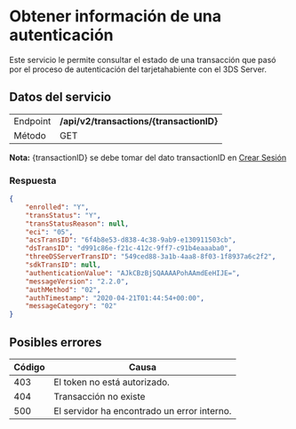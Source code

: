 # Obtener información de una autenticación

Este servicio le permite consultar el estado de una transacción que pasó por el proceso de autenticación del tarjetahabiente con el 3DS Server.

## Datos del servicio
|          |                                          |
|----------|------------------------------------------|
| Endpoint | **/api/v2/transactions/{transactionID}** |
| Método   | GET                                      |

**Nota:** {transactionID} se debe tomar del dato transactionID en [Crear Sesión](crear-session)

### Respuesta
```json
{
    "enrolled": "Y",
    "transStatus": "Y",
    "transStatusReason": null,
    "eci": "05",
    "acsTransID": "6f4b8e53-d838-4c38-9ab9-e130911503cb",
    "dsTransID": "d991c86e-f21c-412c-9ff7-c91b4eaaaba0",
    "threeDSServerTransID": "549ced88-3a1b-4aa8-8f03-1f8937a6c2f2",
    "sdkTransID": null,
    "authenticationValue": "AJkCBzBjSQAAAAPohAAmdEeHIJE=",
    "messageVersion": "2.2.0",
    "authMethod": "02",
    "authTimestamp": "2020-04-21T01:44:54+00:00",
    "messageCategory": "02"
}
```

## Posibles errores

| Código | Causa                                       |
|--------|---------------------------------------------|
| 403    | El token no está autorizado.                | 
| 404    | Transacción no existe                       | 
| 500    | El servidor ha encontrado un error interno. | 
